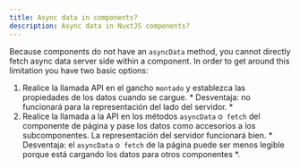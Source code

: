 ```yaml
---
title: Async data in components?
description: Async data in NuxtJS components?
---
```


Because components do not have an `asyncData` method, you cannot directly fetch async data server side within a component. In order to get around this limitation you have two basic options:

1. Realice la llamada API en el gancho `montado` y establezca las propiedades de los datos cuando se cargue. * Desventaja: no funcionará para la representación del lado del servidor. *
2. Realice la llamada a la API en los métodos `asyncData` o` fetch` del componente de página y pase los datos como accesorios a los subcomponentes. La representación del servidor funcionará bien. * Desventaja: el `asyncData` o` fetch` de la página puede ser menos legible porque está cargando los datos para otros componentes *.

